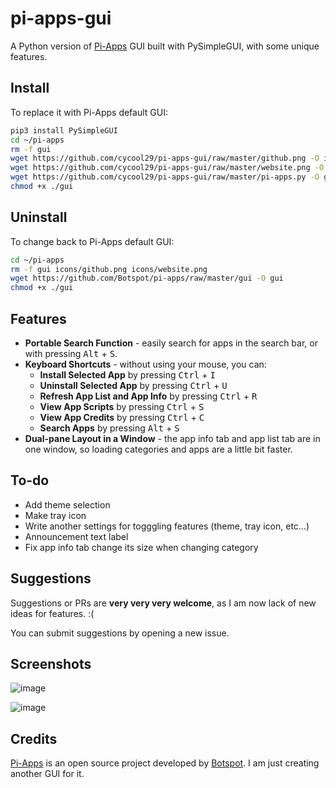 # pi-apps-gui

A Python version of [Pi-Apps](https://github.com/Botspot/pi-apps) GUI built with PySimpleGUI, with some unique features. 


## Install

To replace it with Pi-Apps default GUI:
```bash
pip3 install PySimpleGUI
cd ~/pi-apps
rm -f gui 
wget https://github.com/cycool29/pi-apps-gui/raw/master/github.png -O icons/github.png
wget https://github.com/cycool29/pi-apps-gui/raw/master/website.png -O icons/website.png
wget https://github.com/cycool29/pi-apps-gui/raw/master/pi-apps.py -O gui
chmod +x ./gui
```

## Uninstall 

To change back to Pi-Apps default GUI:
```bash
cd ~/pi-apps
rm -f gui icons/github.png icons/website.png
wget https://github.com/Botspot/pi-apps/raw/master/gui -O gui
chmod +x ./gui
```

## Features

- **Portable Search Function** - easily search for apps in the search bar, or with pressing <kbd>Alt</kbd> + <kbd>S</kbd>.
- **Keyboard Shortcuts** - without using your mouse, you can:
  - **Install Selected App** by pressing <kbd>Ctrl</kbd> + <kbd>I</kbd>
  - **Uninstall Selected App** by pressing <kbd>Ctrl</kbd> + <kbd>U</kbd>
  - **Refresh App List and App Info** by pressing <kbd>Ctrl</kbd> + <kbd>R</kbd>
  - **View App Scripts** by pressing <kbd>Ctrl</kbd> + <kbd>S</kbd>
  - **View App Credits** by pressing <kbd>Ctrl</kbd> + <kbd>C</kbd>
  - **Search Apps** by pressing <kbd>Alt</kbd> + <kbd>S</kbd>
- **Dual-pane Layout in a Window** - the app info tab and app list tab are in one window, so loading categories and apps are a little bit faster.

## To-do
- Add theme selection
- Make tray icon
- Write another settings for togggling features (theme, tray icon, etc...)
- Announcement text label
- Fix app info tab change its size when changing category


## Suggestions

Suggestions or PRs are **very very very welcome**, as I am now lack of new ideas for features. :(

You can submit suggestions by opening a new issue.

## Screenshots

![image](https://user-images.githubusercontent.com/88134003/169481515-a16342bc-b1fa-4469-aa78-5eeca37af043.png)

![image](https://user-images.githubusercontent.com/88134003/169481702-e2e7ee15-ccb9-497d-bcc3-b63d7e14e2c1.png)



## Credits 

[Pi-Apps](https://github.com/Botspot/pi-apps) is an open source project developed by [Botspot](https://github.com/Botspot).
I am just creating another GUI for it.


